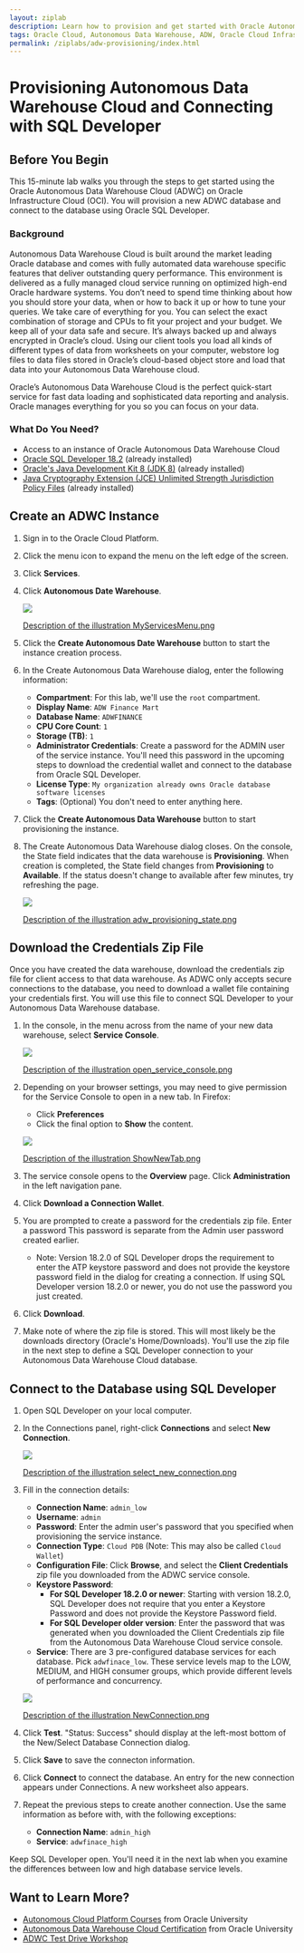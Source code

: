 ```yaml
---
layout: ziplab
description: Learn how to provision and get started with Oracle Autonomous Data Warehouse Cloud.
tags: Oracle Cloud, Autonomous Data Warehouse, ADW, Oracle Cloud Infrastructure, OCI
permalink: /ziplabs/adw-provisioning/index.html
---
```

# Provisioning Autonomous Data Warehouse Cloud and Connecting with SQL Developer #

## Before You Begin ##
This 15-minute lab walks you through the steps to get started using the Oracle Autonomous Data Warehouse Cloud (ADWC) on Oracle Infrastructure Cloud (OCI). You will provision a new ADWC database and connect to the database using Oracle SQL Developer.

### Background ###
Autonomous Data Warehouse Cloud is built around the market leading Oracle database and comes with fully automated data warehouse specific features that deliver outstanding query performance.  This environment is delivered as a fully managed cloud service running on optimized high-end Oracle hardware systems.  You don’t need to spend time thinking about how you should store your data, when or how to back it up or how to tune your queries.  We take care of everything for you.  You can select the exact combination of storage and CPUs to fit your project and your budget. We keep all of your data safe and secure.  It’s always backed up and always encrypted in Oracle’s cloud.  Using our client tools you load all kinds of different types of data from worksheets on your computer, webstore log files to data files stored in Oracle’s cloud-based object store and load that data into your Autonomous Data Warehouse cloud.

Oracle’s Autonomous Data Warehouse Cloud is the perfect quick-start service for fast data loading and sophisticated data reporting and analysis.  Oracle manages everything for you so you can focus on your data.

### What Do You Need? ###
* Access to an instance of Oracle Autonomous Data Warehouse Cloud
* [Oracle SQL Developer 18.2](http://www.oracle.com/technetwork/developer-tools/sql-developer/overview/index.html)  (already installed)
* [Oracle's Java Development Kit 8 (JDK 8)](http://www.oracle.com/technetwork/java/javase/downloads/index.html) (already installed)
* [Java Cryptography Extension (JCE) Unlimited Strength Jurisdiction Policy Files](https://www.oracle.com/technetwork/java/javase/downloads/jce8-download-2133166.html) (already installed)


## Create an ADWC Instance ##
1. Sign in to the Oracle Cloud Platform. 
2. Click the menu icon to expand the menu on the left edge of the screen.
3. Click **Services**.
4. Click **Autonomous Date Warehouse**.

    ![](img/MyServicesMenu.png)

    [Description of the illustration MyServicesMenu.png](files/MyServicesMenu.txt)

5. Click the **Create Autonomous Date Warehouse** button to start the instance creation process.
6. In the Create Autonomous Data Warehouse dialog, enter the following information:
     * **Compartment**: For this lab, we'll use the `root` compartment.
     * **Display Name**: `ADW Finance Mart`
     * **Database Name**: `ADWFINANCE`
     * **CPU Core Count**: `1`
     * **Storage (TB)**:  `1`
     * **Administrator Credentials**: Create a password for the ADMIN user of the service instance. You'll need this password in the upcoming steps to download the credential wallet and connect to the database from Oracle SQL Developer.
     * **License Type**: `My organization already owns Oracle database software licenses`
     * **Tags**: (Optional) You don't need to enter anything here.
7. Click the **Create Autonomous Data Warehouse** button to start provisioning the instance. 
8. The Create Autonomous Data Warehouse dialog closes. On the console, the State field indicates that the data warehouse is **Provisioning**. When creation is completed, the State field changes from **Provisioning** to **Available**.  If the status doesn't change to available after few minutes, try refreshing the page.

    ![](img/adw_provisioning_state.png)

    [Description of the illustration adw_provisioning_state.png](files/adw_provisioning_state.txt)


## Download the Credentials Zip File ##
Once you have created the data warehouse, download the credentials zip file for client access to that data warehouse. As ADWC only accepts secure connections to the database, you need to download a wallet file containing your credentials first. You will use this file to connect SQL Developer to your Autonomous Data Warehouse database.

1. In the console, in the menu across from the name of your new data warehouse, select **Service Console**.

    ![](img/open_service_console.png)

    [Description of the illustration open_service_console.png](files/open_service_console.txt)

2. Depending on your browser settings, you may need to give permission for the Service Console to open in a new tab. In Firefox:
     * Click **Preferences**
     * Click the final option to **Show** the content.

    ![](img/ShowNewTab.png)

    [Description of the illustration ShowNewTab.png](files/ShowNewTab.txt)
    
3. The service console opens to the **Overview** page. Click **Administration** in the left navigation pane.
4. Click **Download a Connection Wallet**.
5. You are prompted to create a password for the credentials zip file. Enter a password This password is separate from the Admin user password created earlier.  
     * Note: Version 18.2.0 of SQL Developer drops the requirement to enter the ATP keystore password and does not provide the keystore password field in the dialog for creating a connection. If using SQL Developer version 18.2.0 or newer, you do not use the password you just created.
7. Click **Download**.
6. Make note of where the zip file is stored. This will most likely be the downloads directory (Oracle's Home/Downloads). You'll use the zip file in the next step to define a SQL Developer connection to your Autonomous Data Warehouse Cloud database.


## Connect to the Database using SQL Developer ##
1. Open SQL Developer on your local computer. 
2. In the Connections panel, right-click **Connections** and select **New Connection**.

    ![](img/select_new_connection.png)

    [Description of the illustration select_new_connection.png](files/select_new_connection.txt)
    
3. Fill in the connection details:
     * **Connection Name**: `admin_low`
     * **Username**: `admin`
     * **Password**: Enter the admin user's password that you specified when provisioning the service instance.
     * **Connection Type**: `Cloud PDB` (Note: This may also be called `Cloud Wallet`)
     * **Configuration File**: Click **Browse**, and select the **Client Credentials** zip file you downloaded from the ADWC service console.
     * **Keystore Password**:
        * **For SQL Developer 18.2.0 or newer**: Starting with version 18.2.0, SQL Developer does not require that you enter a Keystore Password and does not provide the Keystore Password field.
        * **For SQL Developer older version**: Enter the password that was generated when you downloaded the Client Credentials zip file from the Autonomous Data Warehouse Cloud service console.
     * **Service**: There are 3 pre-configured database services for each database. Pick `adwfinace_low`. These service levels map to the LOW, MEDIUM, and HIGH consumer groups, which provide different levels of performance and concurrency.

    ![](img/NewConnection.png)

    [Description of the illustration NewConnection.png](files/NewConnection.txt)

4. Click **Test**. "Status: Success" should display at the left-most bottom of the New/Select Database Connection dialog.
5. Click **Save** to save the connecton information.
6. Click **Connect** to connect the database. An entry for the new connection appears under Connections. A new worksheet also appears.
7. Repeat the previous steps to create another connection. Use the same information as before with, with the following exceptions:
    * **Connection Name**: `admin_high`
    * **Service**: `adwfinace_high`

Keep SQL Developer open. You'll need it in the next lab when you examine the differences between low and high database service levels.


## Want to Learn More? ##
* [Autonomous Cloud Platform Courses](https://learn.oracle.com/pls/web_prod-plq-dad/dl4_pages.getpage?page=dl4homepage&get_params=offering:35573#filtersGroup1=&filtersGroup2=.f667&filtersGroup3=&filtersGroup4=&filtersGroup5=&filtersSearch=) from Oracle University 
* [Autonomous Data Warehouse Cloud Certification](https://education.oracle.com/es/data-management/autonomous-data-warehouse-cloud/product_807?certPage=true) from Oracle University
* [ADWC Test Drive Workshop](https://oracle.github.io/learning-library/workshops/journey4-adwc/?page=README.md)


